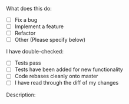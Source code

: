 What does this do:
- [ ] Fix a bug
- [ ] Implement a feature
- [ ] Refactor
- [ ] Other (Please specify below)

I have double-checked:
- [ ] Tests pass
- [ ] Tests have been added for new functionality
- [ ] Code rebases cleanly onto master
- [ ] I have read through the diff of my changes

Description:

